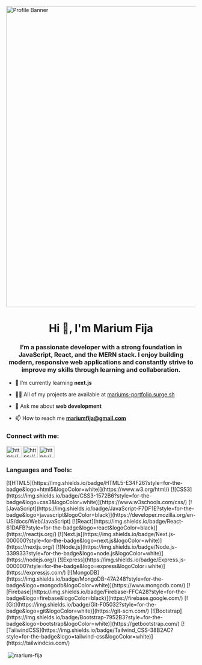 <p align="left"> <img src="https://i.ibb.co/R4Zkw9hL/White-Cream-Minimalist-Elegant-Virtual-Assistant-Facebook-Cover-Photo.png" alt="Profile Banner" width="800"/> </p>

<h1 align="center">Hi 👋, I'm Marium Fija</h1>
<h3 align="center">I’m a passionate developer with a strong foundation in JavaScript, React, and the MERN stack. I enjoy building modern, responsive web applications and constantly strive to improve my skills through learning and collaboration.</h3>



- 🌱 I’m currently learning **next.js**

- 👨‍💻 All of my projects are available at [mariums-portfolio.surge.sh](mariums-portfolio.surge.sh)

- 💬 Ask me about **web development**

- 📫 How to reach me **mariumfija@gmail.com**

<h3 align="left">Connect with me:</h3>
<p align="left">
<a href="https://linkedin.com/in/https://www.linkedin.com/in/marium-fija/" target="blank"><img align="center" src="https://raw.githubusercontent.com/rahuldkjain/github-profile-readme-generator/master/src/images/icons/Social/linked-in-alt.svg" alt="https://www.linkedin.com/in/marium-fija/" height="30" width="40" /></a>
<a href="https://fb.com/https://www.facebook.com/marium.fija" target="blank"><img align="center" src="https://raw.githubusercontent.com/rahuldkjain/github-profile-readme-generator/master/src/images/icons/Social/facebook.svg" alt="https://www.facebook.com/marium.fija" height="30" width="40" /></a>
<a href="https://instagram.com/https://www.instagram.com/marium_fija/" target="blank"><img align="center" src="https://raw.githubusercontent.com/rahuldkjain/github-profile-readme-generator/master/src/images/icons/Social/instagram.svg" alt="https://www.instagram.com/marium_fija/" height="30" width="40" /></a>
</p>

<h3 align="left">Languages and Tools:</h3>
[![HTML5](https://img.shields.io/badge/HTML5-E34F26?style=for-the-badge&logo=html5&logoColor=white)](https://www.w3.org/html/)
[![CSS3](https://img.shields.io/badge/CSS3-1572B6?style=for-the-badge&logo=css3&logoColor=white)](https://www.w3schools.com/css/)
[![JavaScript](https://img.shields.io/badge/JavaScript-F7DF1E?style=for-the-badge&logo=javascript&logoColor=black)](https://developer.mozilla.org/en-US/docs/Web/JavaScript)
[![React](https://img.shields.io/badge/React-61DAFB?style=for-the-badge&logo=react&logoColor=black)](https://reactjs.org/)
[![Next.js](https://img.shields.io/badge/Next.js-000000?style=for-the-badge&logo=next.js&logoColor=white)](https://nextjs.org/)
[![Node.js](https://img.shields.io/badge/Node.js-339933?style=for-the-badge&logo=node.js&logoColor=white)](https://nodejs.org/)
[![Express](https://img.shields.io/badge/Express.js-000000?style=for-the-badge&logo=express&logoColor=white)](https://expressjs.com/)
[![MongoDB](https://img.shields.io/badge/MongoDB-47A248?style=for-the-badge&logo=mongodb&logoColor=white)](https://www.mongodb.com/)
[![Firebase](https://img.shields.io/badge/Firebase-FFCA28?style=for-the-badge&logo=firebase&logoColor=black)](https://firebase.google.com/)
[![Git](https://img.shields.io/badge/Git-F05032?style=for-the-badge&logo=git&logoColor=white)](https://git-scm.com/)
[![Bootstrap](https://img.shields.io/badge/Bootstrap-7952B3?style=for-the-badge&logo=bootstrap&logoColor=white)](https://getbootstrap.com/)
[![TailwindCSS](https://img.shields.io/badge/Tailwind_CSS-38B2AC?style=for-the-badge&logo=tailwind-css&logoColor=white)](https://tailwindcss.com/)

<p>&nbsp;<img align="center" src="https://github-readme-stats.vercel.app/api?username=marium-fija&show_icons=true&locale=en" alt="marium-fija" /></p>
